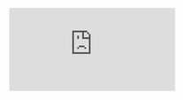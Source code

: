 ![](https://gh.hitcs.cc/https://raw.githubusercontent.com/HIT-OpenCS/CS_Courses/main/选修课程/大学生心理健康/file.md ":include")